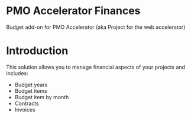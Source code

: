 # PMO Accelerator Finances
Budget add-on for PMO Accelerator (aka Project for the web accelerator)

# Introduction
This solution allows you to manage financial aspects of your projects and includes:
- Budget years
- Budget items
- Budget item by month
- Contracts
- Invoices

